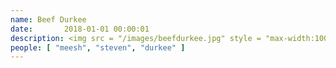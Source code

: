 ```yaml
---
name: Beef Durkee
date:       2018-01-01 00:00:01
description: <img src = "/images/beefdurkee.jpg" style = "max-width:100%;" /> <br>Atlanta is for Lovers 2013. First all Raleigh team ever I believe?
people: [ "meesh", "steven", "durkee" ]
---
```

